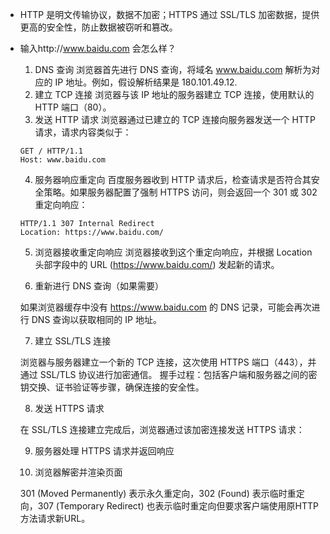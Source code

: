 - HTTP 是明文传输协议，数据不加密；HTTPS 通过 SSL/TLS 加密数据，提供更高的安全性，防止数据被窃听和篡改。
- 输入http://www.baidu.com 会怎么样？
  1.  DNS 查询
  浏览器首先进行 DNS 查询，将域名 www.baidu.com 解析为对应的 IP 地址。例如，假设解析结果是 180.101.49.12.
  2. 建立 TCP 连接
  浏览器与该 IP 地址的服务器建立 TCP 连接，使用默认的 HTTP 端口（80）。
  3. 发送 HTTP 请求
  浏览器通过已建立的 TCP 连接向服务器发送一个 HTTP 请求，请求内容类似于：
  ```
  GET / HTTP/1.1
  Host: www.baidu.com
  ```
  4. 服务器响应重定向
  百度服务器收到 HTTP 请求后，检查请求是否符合其安全策略。如果服务器配置了强制 HTTPS 访问，则会返回一个 301 或 302 重定向响应：

  ```
  HTTP/1.1 307 Internal Redirect
  Location: https://www.baidu.com/
  ```
  5. 浏览器接收重定向响应
  浏览器接收到这个重定向响应，并根据 Location 头部字段中的 URL (https://www.baidu.com/) 发起新的请求。

  6. 重新进行 DNS 查询（如果需要）

  如果浏览器缓存中没有 https://www.baidu.com 的 DNS 记录，可能会再次进行 DNS 查询以获取相同的 IP 地址。

  7. 建立 SSL/TLS 连接

  浏览器与服务器建立一个新的 TCP 连接，这次使用 HTTPS 端口（443），并通过 SSL/TLS 协议进行加密通信。
  握手过程：包括客户端和服务器之间的密钥交换、证书验证等步骤，确保连接的安全性。

  8. 发送 HTTPS 请求

  在 SSL/TLS 连接建立完成后，浏览器通过该加密连接发送 HTTPS 请求：

  9. 服务器处理 HTTPS 请求并返回响应

  10. 浏览器解密并渲染页面

  301 (Moved Permanently) 表示永久重定向，302 (Found) 表示临时重定向，307 (Temporary Redirect) 也表示临时重定向但要求客户端使用原HTTP方法请求新URL。